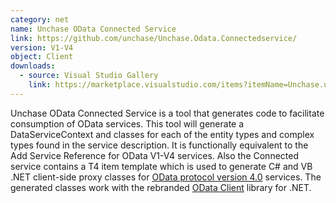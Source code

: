 ```yaml
---
category: net
name: Unchase OData Connected Service
link: https://github.com/unchase/Unchase.Odata.Connectedservice/
version: V1-V4
object: Client
downloads:
  - source: Visual Studio Gallery
    link: https://marketplace.visualstudio.com/items?itemName=Unchase.unchaseodataconnectedservice
---
```

Unchase OData Connected Service is a tool that generates code to facilitate consumption of OData services. This tool will generate a DataServiceContext and classes for each of the entity types and complex types found in the service description. It is functionally equivalent to the Add Service Reference for OData V1-V4 services. 
Also the Connected service contains a T4 item template which is used to generate C# and VB .NET client-side proxy classes for [OData protocol version 4.0](https://docs.oasis-open.org/odata/odata/v4.0/cs02/part1-protocol/odata-v4.0-cs02-part1-protocol.doc) services. The generated classes work with the rebranded [OData Client](https://www.nuget.org/packages/Microsoft.OData.Client) library for .NET.
